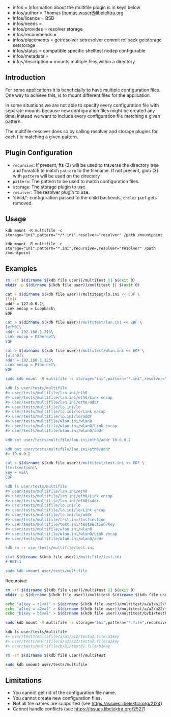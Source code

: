 - infos = Information about the multifile plugin is in keys below
- infos/author = Thomas <thomas.waser@libelektra.org>
- infos/licence = BSD
- infos/needs =
- infos/provides = resolver storage
- infos/recommends =
- infos/placements = getresolver setresolver commit rollback getstorage setstorage
- infos/status = compatible specific shelltest nodep configurable
- infos/metadata =
- infos/description = mounts multiple files within a directory

## Introduction

For some applications it is beneficially to have multiple configuration files.
One way to achieve this, is to mount different files for the application.

In some situations we are not able to specify every configuration file with separate mounts
because new configuration files might be created any time.
Instead we want to include every configuration file matching a given pattern.

The multifile-resolver does so by calling resolver and storage plugins for each file matching a given pattern.

## Plugin Configuration

- `recursive`:
  If present, fts (3) will be used to traverse the directory tree and fnmatch to match `pattern` to the filename.
  If not present, glob (3) with `pattern` will be used on the directory
- `pattern`:
  The pattern to be used to match configuration files.
- `storage`:
  The storage plugin to use.
- `resolver`:
  The resolver plugin to use.
- 'child/<configname>':
  configuration passed to the child backends, `child/` part gets removed.

## Usage

`kdb mount -R multifile -c storage="ini",pattern="*/*.ini",resolver="resolver" /path /mountpoint`

`kdb mount -R multifile -c storage="ini",pattern="*.ini",recursive=,resolver="resolver" /path /mountpoint`

## Examples

```sh
rm -rf $(dirname $(kdb file user))/multitest || $(exit 0)
mkdir -p $(dirname $(kdb file user))/multitest || $(exit 0)

cat > $(dirname $(kdb file user))/multitest/lo.ini << EOF \
[lo]\
addr = 127.0.0.1\
Link encap = Loopback\
EOF

cat > $(dirname $(kdb file user))/multitest/lan.ini << EOF \
[eth0]\
addr = 192.168.1.216\
Link encap = Ethernet\
EOF

cat > $(dirname $(kdb file user))/multitest/wlan.ini << EOF \
[wlan0]\
addr = 192.168.1.125\
Link encap = Ethernet\
EOF

sudo kdb mount -R multifile -c storage="ini",pattern="*.ini",resolver="resolver" multitest user/tests/multifile

kdb ls user/tests/multifile
#> user/tests/multifile/lan.ini/eth0
#> user/tests/multifile/lan.ini/eth0/Link encap
#> user/tests/multifile/lan.ini/eth0/addr
#> user/tests/multifile/lo.ini/lo
#> user/tests/multifile/lo.ini/lo/Link encap
#> user/tests/multifile/lo.ini/lo/addr
#> user/tests/multifile/wlan.ini/wlan0
#> user/tests/multifile/wlan.ini/wlan0/Link encap
#> user/tests/multifile/wlan.ini/wlan0/addr

kdb set user/tests/multifile/lan.ini/eth0/addr 10.0.0.2

kdb get user/tests/multifile/lan.ini/eth0/addr
#> 10.0.0.2

cat > $(dirname $(kdb file user))/multitest/test.ini << EOF \
[testsection]\
key = val\
EOF

kdb ls user/tests/multifile
#> user/tests/multifile/lan.ini/eth0
#> user/tests/multifile/lan.ini/eth0/Link encap
#> user/tests/multifile/lan.ini/eth0/addr
#> user/tests/multifile/lo.ini/lo
#> user/tests/multifile/lo.ini/lo/Link encap
#> user/tests/multifile/lo.ini/lo/addr
#> user/tests/multifile/test.ini/testsection
#> user/tests/multifile/test.ini/testsection/key
#> user/tests/multifile/wlan.ini/wlan0
#> user/tests/multifile/wlan.ini/wlan0/Link encap
#> user/tests/multifile/wlan.ini/wlan0/addr

kdb rm -r user/tests/multifile/test.ini

stat $(dirname $(kdb file user))/multifile/test.ini
# RET:1

sudo kdb umount user/tests/multifile
```

Recursive:

```sh
rm -rf $(dirname $(kdb file user))/multitest || $(exit 0)
mkdir -p $(dirname $(kdb file user))/multitest $(dirname $(kdb file user))/multitest/a/a1/a12 $(dirname $(kdb file user))/multitest/a/a2/a22 $(dirname $(kdb file user))/multitest/b/b1|| $(exit 0)

echo "a1key = a1val" > $(dirname $(kdb file user))/multitest/a/a1/a12/testa1.file
echo "a2key = a2val" > $(dirname $(kdb file user))/multitest/a/a2/a22/testa2.file
echo "b1key = b1val" > $(dirname $(kdb file user))/multitest/b/b1/testb1.file

sudo kdb mount -R multifile -c storage="ini",pattern="*.file",recursive=,resolver="resolver" multitest user/tests/multifile

kdb ls user/tests/multifile
#> user/tests/multifile/a/a1/a12/testa1.file/a1key
#> user/tests/multifile/a/a2/a22/testa2.file/a2key
#> user/tests/multifile/b/b1/testb1.file/b1key

rm -rf $(dirname $(kdb file user))/multitest

sudo kdb umount user/tests/multifile
```

## Limitations

- You cannot get rid of the configuration file name.
- You cannot create new configuration files.
- Not all file names are supported (see https://issues.libelektra.org/2124)
- Cannot handle conflicts (see https://issues.libelektra.org/2527)

